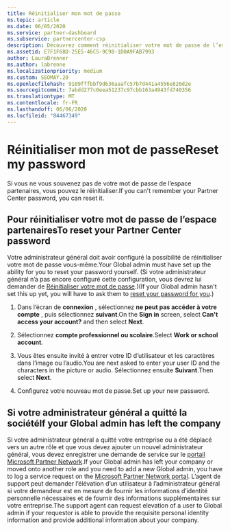 ```yaml
---
title: Réinitialiser mon mot de passe
ms.topic: article
ms.date: 06/05/2020
ms.service: partner-dashboard
ms.subservice: partnercenter-csp
description: Découvrez comment réinitialiser votre mot de passe de l’espace partenaires ou obtenir de l’aide auprès de l’administrateur général de votre entreprise. En outre, Découvrez comment ajouter un nouvel administrateur général de l’espace partenaires.
ms.assetid: E7F1F68D-25E5-46C5-9C98-1D0A9FAB7993
author: LauraBrenner
ms.author: labrenne
ms.localizationpriority: medium
ms.custom: SEOMAY.20
ms.openlocfilehash: 9109fffbbf9d636aaafc57b7d441a4556e820d2e
ms.sourcegitcommit: 7abdd277c0eea51237c97cbb163a4943fd740356
ms.translationtype: MT
ms.contentlocale: fr-FR
ms.lasthandoff: 06/06/2020
ms.locfileid: "84467349"
---
```

# <a name="reset-my-password"></a><span data-ttu-id="66d41-103">Réinitialiser mon mot de passe</span><span class="sxs-lookup"><span data-stu-id="66d41-103">Reset my password</span></span>

<span data-ttu-id="66d41-104">Si vous ne vous souvenez pas de votre mot de passe de l’espace partenaires, vous pouvez le réinitialiser.</span><span class="sxs-lookup"><span data-stu-id="66d41-104">If you can't remember your Partner Center password, you can reset it.</span></span>

## <a name="to-reset-your-partner-center-password"></a><span data-ttu-id="66d41-105">Pour réinitialiser votre mot de passe de l’espace partenaires</span><span class="sxs-lookup"><span data-stu-id="66d41-105">To reset your Partner Center password</span></span>

<span data-ttu-id="66d41-106">Votre administrateur général doit avoir configuré la possibilité de réinitialiser votre mot de passe vous-même.</span><span class="sxs-lookup"><span data-stu-id="66d41-106">Your Global admin must have set up the ability for you to reset your password yourself.</span></span> <span data-ttu-id="66d41-107">(Si votre administrateur général n’a pas encore configuré cette configuration, vous devrez lui demander de [Réinitialiser votre mot de passe](reset-a-user-password.md).)</span><span class="sxs-lookup"><span data-stu-id="66d41-107">(If your Global admin hasn't set this up yet, you will have to ask them to [reset your password for you](reset-a-user-password.md).)</span></span>

1. <span data-ttu-id="66d41-108">Dans l’écran de **connexion** , sélectionnez **ne peut pas accéder à votre compte** , puis sélectionnez **suivant**.</span><span class="sxs-lookup"><span data-stu-id="66d41-108">On the **Sign in** screen, select **Can't access your account?** and then select **Next**.</span></span>

2. <span data-ttu-id="66d41-109">Sélectionnez **compte professionnel ou scolaire**.</span><span class="sxs-lookup"><span data-stu-id="66d41-109">Select **Work or school account**.</span></span>

3. <span data-ttu-id="66d41-110">Vous êtes ensuite invité à entrer votre ID d’utilisateur et les caractères dans l’image ou l’audio.</span><span class="sxs-lookup"><span data-stu-id="66d41-110">You are next asked to enter your user ID and the characters in the picture or audio.</span></span> <span data-ttu-id="66d41-111">Sélectionnez ensuite **Suivant**.</span><span class="sxs-lookup"><span data-stu-id="66d41-111">Then select **Next**.</span></span>

4. <span data-ttu-id="66d41-112">Configurez votre nouveau mot de passe.</span><span class="sxs-lookup"><span data-stu-id="66d41-112">Set up your new password.</span></span>

## <a name="if-your-global-admin-has-left-the-company"></a><span data-ttu-id="66d41-113">Si votre administrateur général a quitté la société</span><span class="sxs-lookup"><span data-stu-id="66d41-113">If your Global admin has left the company</span></span>

<span data-ttu-id="66d41-114">Si votre administrateur général a quitté votre entreprise ou a été déplacé vers un autre rôle et que vous devez ajouter un nouvel administrateur général, vous devez enregistrer une demande de service sur le [portail Microsoft Partner Network](https://partner.microsoft.com/commercial#/).</span><span class="sxs-lookup"><span data-stu-id="66d41-114">If your Global admin has left your company or moved onto another role and you need to add a new Global admin, you have to log a service request on the [Microsoft Partner Network portal](https://partner.microsoft.com/commercial#/).</span></span> <span data-ttu-id="66d41-115">L’agent de support peut demander l’élévation d’un utilisateur à l’administrateur général si votre demandeur est en mesure de fournir les informations d’identité personnelle nécessaires et de fournir des informations supplémentaires sur votre entreprise.</span><span class="sxs-lookup"><span data-stu-id="66d41-115">The support agent can request elevation of a user to Global admin if your requestor is able to provide the requisite personal identity information and provide additional information about your company.</span></span>

